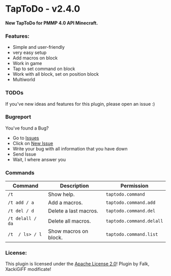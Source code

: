 # TapToDo - v2.4.0
**New TapToDo for PMMP 4.0 API Minecraft.**

### Features:
- Simple and user-friendly
- very easy setup
- Add macros on block
- Work in game
- Tap to set command on block
- Work with all block, set on position block
- Multiworld

### TODOs
If you've new ideas and features for this plugin, please open an issue :)

### Bugreport
You've found a Bug?
- Go to [Issues](https://github.com/XackiGiFF/TapToDo/issues)
- Click on [New Issue](https://github.com/XackiGiFF/TapToDo/issues/new/choose)
- Write your bug with all information that you have down
- Send Issue
- Wait, I where answer you

### Commands
| **Command**                                                                | **Description**                  | **Permission**               |
|----------------------------------------------------------------------------|----------------------------------|------------------------------|
| `/t`                                                                       | Show help.                       | `taptodo.command`            |
| <code>/t add / a </code>                                               | Add a macros.                    | `taptodo.command.add`        |
| <code>/t del / d</code>                                                | Delete a last macros.            | `taptodo.command.del`        |
| <code>/t delall / da</code>                                            | Delete all macros.               | `taptodo.command.delall`     |
| <code>/t <list> / ls> / l </code>                                       | Show macros on block.            | `taptodo.command.list`       |

### License:
This plugin is licensed under the [Apache License 2.0](/LICENSE)! Plugin by Falk, XackiGiFF modificate!
